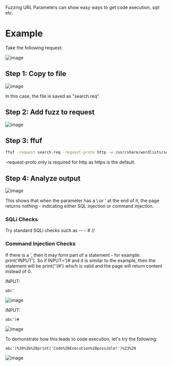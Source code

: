 Fuzzing URL Parameters can show easy ways to get code execution, sqli etc.

# Example
Take the following request:

![image](https://github.com/user-attachments/assets/414ef308-71c2-436b-bfaf-f3d8e690bc76)

## Step 1: Copy to file
![image](https://github.com/user-attachments/assets/dc63395b-ad89-431a-bb16-17cb4b8fcfdf)

In this case, the file is saved as "search.req".

## Step 2: Add fuzz to request
![image](https://github.com/user-attachments/assets/1ffc985b-21b2-4d2a-a7ed-acab02dabe21)

## Step 3: ffuf
```bash
ffuf -request search.req -request-proto http -w /usr/share/wordlists/seclists/Fuzzing/special-chars.txt -ms 0
```
-request-proto only is required for http as https is the default.
## Step 4: Analyze output
![image](https://github.com/user-attachments/assets/9ff86037-bf98-4763-9f60-4a686f5a853e)

This shows that when the parameter has a \ or ' at the end of it, the page returns nothing - indicating either SQL injection or command injection.

### SQLi Checks
Try standard SQLi checks such as -- - # // 

### Command Injection Checks
If there is a ', then it may form part of a statement - for example: print('INPUT'). So if INPUT=')# and it is similar to the example, then the statement will be print('')#') which is valid and the page will return content instead of 0.

INPUT: 
```
abc'
```
![image](https://github.com/user-attachments/assets/250bcf49-a2c6-45db-b5bd-339990ce7b04)

INPUT:
```
abc')#
```
![image](https://github.com/user-attachments/assets/047e987e-6749-4fdf-9962-aa6c2b2c2a04)

To demonstrate how this leads to code execution, let's try the following: 
```
abc')%20%2b%20print('Code%20Execution%20possible!')%23%20
``` 
![image](https://github.com/user-attachments/assets/13445b76-739a-421a-ac3f-bc6ea4f74a46)
